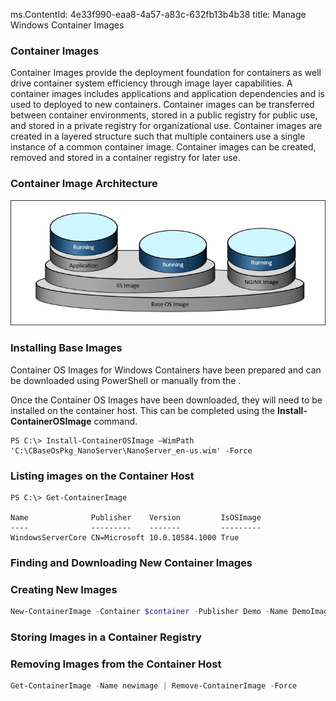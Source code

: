 ms.ContentId: 4e33f990-eaa8-4a57-a83c-632fb13b4b38
title: Manage Windows Container Images

### Container Images

Container Images provide the deployment foundation for containers as well drive container system efficiency through image layer capabilities. A container images includes applications and application dependencies and is used to deployed to new containers. Container images can be transferred between container environments, stored in a public registry for public use, and stored in a private registry for organizational use. Container images are created in a layered structure such that multiple containers use a single instance of a common container image. Container images can be created, removed and stored in a container registry for later use.

### Container Image Architecture

![](./media/image1.png)

### Installing Base Images

Container OS Images for Windows Containers have been prepared and can be downloaded using PowerShell or manually from the <insert download location>.

Once the Container OS Images have been downloaded, they will need to be installed on the container host. This can be completed using the **Install-ContainerOSImage** command.

```powerhsell
PS C:\> Install-ContainerOSImage –WimPath 'C:\CBaseOsPkg_NanoServer\NanoServer_en-us.wim' -Force
```
### Listing images on the Container Host

```powerhsell
PS C:\> Get-ContainerImage

Name              Publisher    Version         IsOSImage
----              ---------    -------         ---------
WindowsServerCore CN=Microsoft 10.0.10584.1000 True
```
### Finding and Downloading New Container Images

<Insert OneGet Deatils>

### Creating New Images

```powershell
New-ContainerImage -Container $container -Publisher Demo -Name DemoImage -Version 1.0
```

### Storing Images in a Container Registry

<Can we do this with PowerShell at TP4>

### Removing Images from the Container Host

```powershell
Get-ContainerImage -Name newimage | Remove-ContainerImage -Force
```
